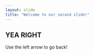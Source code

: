 ```yaml
---
layout: slide
title: "Welcome to our second slide!"
---
```

## YEA RIGHT
Use the left arrow to go back!
